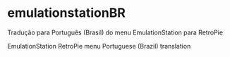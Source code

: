 # emulationstationBR

Tradução para Português (Brasil) do menu EmulationStation para RetroPie

EmulationStation RetroPie menu Portuguese (Brazil) translation




